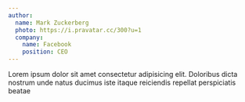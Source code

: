 ```yaml
---
author:
  name: Mark Zuckerberg
  photo: https://i.pravatar.cc/300?u=1
  company:
    name: Facebook
    position: CEO
---
```


Lorem ipsum dolor sit amet consectetur adipisicing elit. Doloribus dicta nostrum unde natus ducimus iste itaque reiciendis repellat perspiciatis beatae
